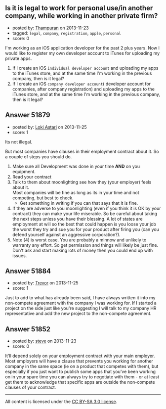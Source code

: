 ## Is it is legal to work for personal use/in another company, while working in another private firm?

- posted by: [Thampuran](https://stackexchange.com/users/-1/29769-thampuran) on 2013-11-23
- tagged: `legal`, `company`, `registration`, `apple`, `personal`
- score: 0

<p>I'm working as an iOS application developer for the past 2 plus years. Now I would like to register my own developer account to iTunes for uploading my private apps. </p>

<ol>
<li>If I create an iOS <code>individual developer account</code> and uploading my apps to the iTunes store, and at the same time I'm working in the previous company, then is it legal?</li>
<li>If I create an iOS <code>company developer account</code>( developer account for companies, after company registration) and uploading my apps to the iTunes store, and at the same time I'm working in the previous company, then is it legal?</li>
</ol>



## Answer 51879

- posted by: [Loki Astari](https://stackexchange.com/users/-1/21123-loki-astari) on 2013-11-25
- score: 1

<p>Its not illegal.</p>

<p>But most companies have clauses in their employment contract about it.
So a couple of steps you should do.</p>

<ol>
<li>Make sure all Development was done in your time <strong>AND</strong> on you equipment.  </li>
<li>Read your contract</li>
<li>Talk to them about moonlighting see how they (your employer) feels about it.<br>
Most companies will be fine as long as its in your time and not competing, but best to check.
<ul>
<li>Get something in writing if you can that says that it is fine.</li>
</ul></li>
<li>If they are adverse to you moonlighting (even if you think it is OK by your contract) they can make your life miserable. So be careful about taking the next steps unless you have their blessing. A lot of states are employment at will so the best that could happen is you loose your job the worst they try and sue you for your product after firing you (can you defend yourself against an aggressive corporation?).</li>
<li>Note (4) is worst case. You are probably a minnow and unlikely to warranty any effort. So get permission and things will likely be just fine. Don't ask and start making lots of money then you could end up with issues.</li>
</ol>



## Answer 51884

- posted by: [Trevor](https://stackexchange.com/users/-1/29795-trevor) on 2013-11-25
- score: 1

<p>Just to add to what has already been said, I have always written it into my non-compete agreement with the company I was working for. If I started a project on the side just like you're suggesting I will talk to my company HR representative and add the new project to the non-compete agreement.</p>



## Answer 51852

- posted by: [steve](https://stackexchange.com/users/-1/27226-steve) on 2013-11-23
- score: 0

<p>It'll depend solely on your employment contract with your main employer. Most employers will have a clause that prevents you working for another company in the same space (ie on a product that competes with them), but especially if you just want to publish some apps that you've been working on in your spare time you can always try to negotiate with them - or at least get them to acknowledge that specific apps are outside the non-compete clauses of your contract.</p>




---

All content is licensed under the [CC BY-SA 3.0 license](https://creativecommons.org/licenses/by-sa/3.0/).
